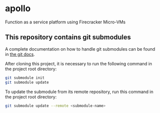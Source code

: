 # apollo
Function as a service platform using Firecracker Micro-VMs

## This repository contains git submodules
A complete documentation on how to handle git submodules can be found in [the git docs](https://git-scm.com/book/fa/v2/Git-Tools-Submodules).

After cloning this project, it is necessary to run the following command in the project root directory:

```bash
git submodule init
git submodule update
```

To update the submodule from its remote repository, run this command in the project root directory:

```bash
git submodule update --remote <submodule-name>
```

